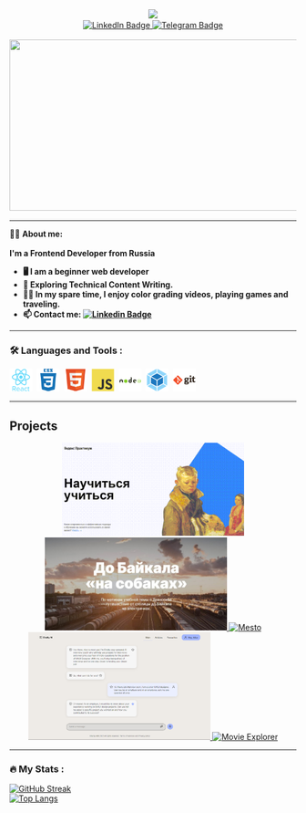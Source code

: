 <div id="header" align="center">
  <img src="https://media.giphy.com/media/xT9IgG50Fb7Mi0prBC/giphy.gif" width="228"/>
</div>
<div id="badges" align="center">
  <a href="https://www.linkedin.com/in/rinat-muzhaurov-14b249240/">
    <img src="https://img.shields.io/badge/LinkedIn-blue?style=for-the-badge&logo=linkedin&logoColor=white" alt="LinkedIn Badge"/>
  </a>
  <a href="https://t.me/luftwafli">
    <img src="https://img.shields.io/badge/Telegram-blue?style=for-the-badge&logo=telegram&logoColor=white" alt="Telegram Badge"/>
  </a>
</div>
<div align="center">
<img src="https://komarev.com/ghpvc/?username=rinatmujaurov&style=flat-square&color=blue" alt=""/>
</div>
<div align="center">
  <img src="https://media.giphy.com/media/L8K62iTDkzGX6/giphy.gif" width="600" height="300"/>
</div>

---

:man_technologist: <b>About me: <br/></br>I'm a Frontend Developer from Russia
- :desktop_computer: I am a beginner web developer
- :seedling: Exploring Technical Content Writing.
- :man_artist: In my spare time, I enjoy color grading videos, playing games and traveling.
- :mailbox: Contact  me: [![Linkedin Badge](https://img.shields.io/badge/-LinkedIn-blue?style=flat&logo=Linkedin&logoColor=white)](https://www.linkedin.com/in/rinat-muzhaurov-14b249240/)</b>

---

### :hammer_and_wrench: Languages and Tools :

<div>
  <img src="https://github.com/devicons/devicon/blob/master/icons/react/react-original-wordmark.svg" title="React" alt="React" width="40" height="40"/>&nbsp;
  <img src="https://github.com/devicons/devicon/blob/master/icons/css3/css3-plain-wordmark.svg"  title="CSS3" alt="CSS" width="40" height="40"/>&nbsp;
  <img src="https://github.com/devicons/devicon/blob/master/icons/html5/html5-original.svg" title="HTML5" alt="HTML" width="40" height="40"/>&nbsp;
  <img src="https://github.com/devicons/devicon/blob/master/icons/javascript/javascript-original.svg" title="JavaScript" alt="JavaScript" width="40" height="40"/>&nbsp;
  <img src="https://github.com/devicons/devicon/blob/master/icons/nodejs/nodejs-original-wordmark.svg" title="NodeJS" alt="NodeJS" width="40" height="40"/>&nbsp;
  <img src="https://raw.githubusercontent.com/devicons/devicon/1119b9f84c0290e0f0b38982099a2bd027a48bf1/icons/webpack/webpack-original.svg" title="Webpack" alt="Webpack" width="40" height="40"/>&nbsp;
  <img src="https://github.com/devicons/devicon/blob/master/icons/git/git-original-wordmark.svg" title="Git" **alt="Git" width="40" height="40"/>
</div>

---

## Projects

<div align="center">
  <a href="https://github.com/RinatMujaurov/how-to-learn" target="_blank">
    <img src="https://github.com/Tatty13/imgs-for-README/blob/main/how-to-learn.gif?raw=true" title="How to learn" alt="How to learn" width="320"/>
  </a>
  
  <a href="https://github.com/RinatMujaurov/russian-travel" target="_blank">
    <img src="https://github.com/Tatty13/imgs-for-README/blob/main/russian-travel-upd.jpg?raw=true" title="Russian Travel" alt="Russian Travel" width="320"/>
  </a>
  
  <a href="https://github.com/RinatMujaurov/react-mesto-api-full-gha/tree/main/frontend" target="_blank">
    <img src="https://hostingkartinok.com/show-image.php?id=e5551949a78dc4a2698cf41fbb4805f5" title="Mesto" alt="Mesto" width="320"/>
  </a>

  <a href="https://github.com/Tatty13/chatty-ai" target="_blank">
    <img src="https://raw.githubusercontent.com/Tatty13/imgs-for-README/main/chatty-ai-main.png" title="Chatty-AI" alt="Chatty-ai" width="320"/>
  </a>

   <a href="https://github.com/RinatMujaurov/movies-explorer-frontend" target="_blank">
    <img src="https://hostingkartinok.com/show-image.php?id=6b6e73ceb912bbb85c25e204ca1db2a7" title="Movie Explorer" alt="Movie Explorer" width="320"/>
  </a>
</div>
  
---

### :fire: My Stats :
[![GitHub Streak](http://github-readme-streak-stats.herokuapp.com?user=rinatmujaurov&theme=dark&background=000000)](https://git.io/streak-stats)<br/>
[![Top Langs](https://github-readme-stats.vercel.app/api/top-langs/?username=rinatmujaurov&layout=compact&theme=vision-friendly-dark)](https://github.com/anuraghazra/github-readme-stats)
